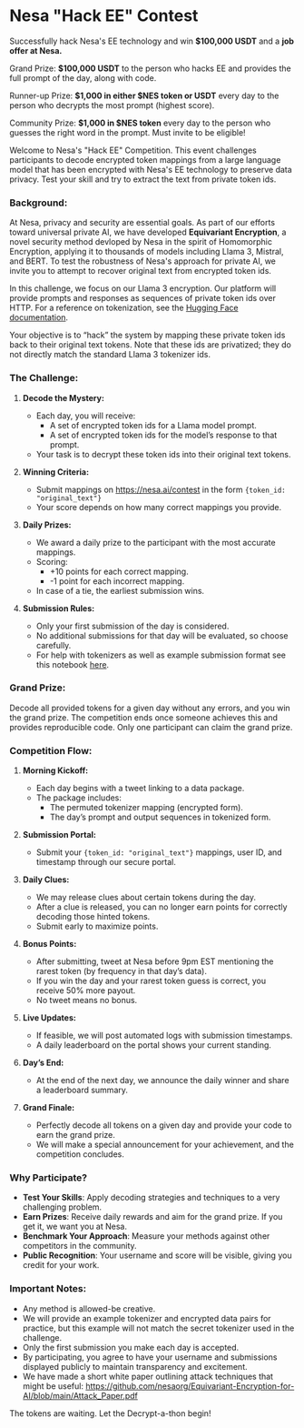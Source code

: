 # Nesa "Hack EE" Contest

Successfully hack Nesa's EE technology and win **$100,000 USDT** and a **job offer at Nesa.** 

Grand Prize: **$100,000 USDT** to the person who hacks EE and provides the full prompt of the day, along with code.

Runner-up Prize: **$1,000 in either $NES token or USDT** every day to the person who decrypts the most prompt (highest score). 

Community Prize: **$1,000 in $NES token** every day to the person who guesses the right word in the prompt. Must invite to be eligible!

Welcome to Nesa's "Hack EE" Competition. This event challenges participants to decode encrypted token mappings from a large language model that has been encrypted with Nesa's EE technology to preserve data privacy. Test your skill and try to extract the text from private token ids.

### Background:
At Nesa, privacy and security are essential goals. As part of our efforts toward universal private AI, we have developed **Equivariant Encryption**, a novel security method devloped by Nesa in the spirit of Homomorphic Encryption, applying it to thousands of models including Llama 3, Mistral, and BERT. To test the robustness of Nesa's approach for private AI, we invite you to attempt to recover original text from encrypted token ids.

In this challenge, we focus on our Llama 3 encryption. Our platform will provide prompts and responses as sequences of private token ids over HTTP. For a reference on tokenization, see the [Hugging Face documentation](https://huggingface.co/docs/transformers/en/main_classes/tokenizer).

Your objective is to “hack” the system by mapping these private token ids back to their original text tokens. Note that these ids are privatized; they do not directly match the standard Llama 3 tokenizer ids.

### The Challenge:
1. **Decode the Mystery:**
   * Each day, you will receive:
     * A set of encrypted token ids for a Llama model prompt.
     * A set of encrypted token ids for the model’s response to that prompt.
   * Your task is to decrypt these token ids into their original text tokens.

2. **Winning Criteria:**
   * Submit mappings on https://nesa.ai/contest in the form `{token_id: "original_text"}`
   * Your score depends on how many correct mappings you provide.

3. **Daily Prizes:**
   * We award a daily prize to the participant with the most accurate mappings.
   * Scoring:
     * +10 points for each correct mapping.
     * -1 point for each incorrect mapping.
   * In case of a tie, the earliest submission wins.

4. **Submission Rules:**
   * Only your first submission of the day is considered.
   * No additional submissions for that day will be evaluated, so choose carefully.
   * For help with tokenizers as well as example submission format see this notebook [here](https://github.com/nesaorg/Equivariant-Encryption-for-AI/blob/main/tokenizer_example.ipynb).
     
### Grand Prize:
Decode all provided tokens for a given day without any errors, and you win the grand prize. The competition ends once someone achieves this and provides reproducible code. Only one participant can claim the grand prize.

### Competition Flow:
1. **Morning Kickoff:**
   * Each day begins with a tweet linking to a data package.
   * The package includes:
     * The permuted tokenizer mapping (encrypted form).
     * The day’s prompt and output sequences in tokenized form.

2. **Submission Portal:**
   * Submit your `{token_id: "original_text"}` mappings, user ID, and timestamp through our secure portal.

3. **Daily Clues:**
   * We may release clues about certain tokens during the day.
   * After a clue is released, you can no longer earn points for correctly decoding those hinted tokens.
   * Submit early to maximize points.

4. **Bonus Points:**
   * After submitting, tweet at Nesa before 9pm EST mentioning the rarest token (by frequency in that day’s data).
   * If you win the day and your rarest token guess is correct, you receive 50% more payout.
   * No tweet means no bonus.

5. **Live Updates:**
   * If feasible, we will post automated logs with submission timestamps.
   * A daily leaderboard on the portal shows your current standing.

6. **Day’s End:**
   * At the end of the next day, we announce the daily winner and share a leaderboard summary.

7. **Grand Finale:**
   * Perfectly decode all tokens on a given day and provide your code to earn the grand prize.
   * We will make a special announcement for your achievement, and the competition concludes.

### Why Participate?
* **Test Your Skills**: Apply decoding strategies and techniques to a very challenging problem.
* **Earn Prizes**: Receive daily rewards and aim for the grand prize. If you get it, we want you at Nesa.
* **Benchmark Your Approach**: Measure your methods against other competitors in the community.
* **Public Recognition**: Your username and score will be visible, giving you credit for your work.

### Important Notes:
* Any method is allowed-be creative.
* We will provide an example tokenizer and encrypted data pairs for practice, but this example will not match the secret tokenizer used in the challenge.
* Only the first submission you make each day is accepted.
* By participating, you agree to have your username and submissions displayed publicly to maintain transparency and excitement.
* We have made a short white paper outlining attack techniques that might be useful:
   https://github.com/nesaorg/Equivariant-Encryption-for-AI/blob/main/Attack_Paper.pdf
  
The tokens are waiting. Let the Decrypt-a-thon begin!
